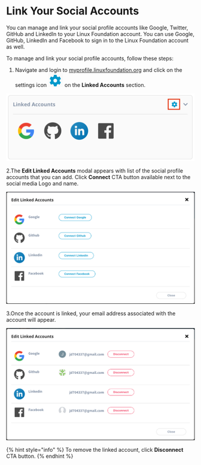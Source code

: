 # Link Your Social Accounts

You can manage and link your social profile accounts like Google, Twitter, GitHub and LinkedIn to your Linux Foundation account. You can use Google, GitHub, LinkedIn and Facebook to sign in to the Linux Foundation account as well.

To manage and link your social profile accounts, follow these steps:

1. Navigate and login to [myprofile.linuxfoundation.org](https://myprofile.linuxfoundation.org/) and click on the settings icon ![](../.gitbook/assets/settings%20%281%29.png) on the **Linked Accounts** section.

![](../.gitbook/assets/social-button.png)

2.The **Edit Linked Accounts** modal appears with list of the social profile accounts that you can add. Click **Connect** CTA button available next to the social media Logo and name.

![](../.gitbook/assets/social-unconnect.png)

3.Once the account is linked, your email address associated with the account will appear. 

![](../.gitbook/assets/social.png)

{% hint style="info" %}
To remove the linked account, click **Disconnect** CTA button.
{% endhint %}



